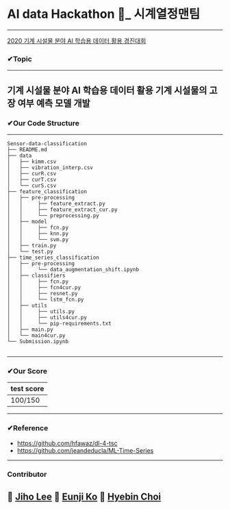 # AI data Hackathon 🔧_ 시계열정맨팀
---
[2020 기계 시설물 분야 AI 학습용 데이터 활용 경진대회](https://www.aidatahackathon.com/) 

### ✔Topic
---
기계 시설물 분야 AI 학습용 데이터 활용 기계 시설물의 고장 여부 예측 모델 개발
---
### ✔Our Code Structure
---
```
Sensor-data-classification
├── README.md
├── data
│   ├── kimm.csv
│   ├── vibration_interp.csv
│   ├── curR.csv
│   ├── curT.csv
│   └── curS.csv
├── feature_classification
│   ├── pre-processing
│   │     ├── feature_extract.py
│   │     ├── feature_extract_cur.py
│   │     └── preprocessing.py
│   ├── model
│   │     ├── fcn.py
│   │     ├── knn.py
│   │     └── svm.py
│   ├── train.py
│   └── test.py
├── time_series_classification
│   ├── pre-processing
│   │     └── data_augmentation_shift.ipynb
│   ├── classifiers
│   │     ├── fcn.py
│   │     ├── fcn4cur.py
│   │     ├── resnet.py
│   │     └── lstm_fcn.py
│   ├── utils
│   │     ├── utils.py
│   │     ├── utils4cur.py
│   │     └── pip-requirements.txt
│   ├── main.py
│   └── main4cur.py
└── Submission.ipynb
   
```
---
### ✔Our Score

|test score|
|---|
|100/150|
---
### ✔Reference
- https://github.com/hfawaz/dl-4-tsc
- https://github.com/jeandeducla/ML-Time-Series
---
### Contributor
👩 [Jiho Lee](https://github.com/jiho-030)
👩 [Eunji Ko](https://github.com/kole2706)
👩 [Hyebin Choi](https://github.com/lilly9117)
---
